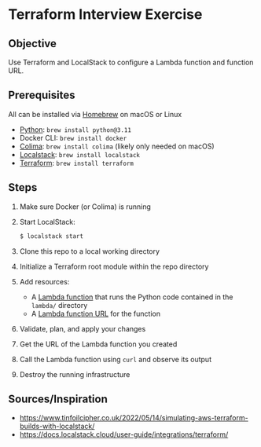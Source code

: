 # Terraform Interview Exercise

## Objective

Use Terraform and LocalStack to configure a Lambda function and function URL.

## Prerequisites

All can be installed via [Homebrew](https://brew.sh/) on macOS or Linux

- [Python](https://www.python.org/downloads/): `brew install python@3.11`
- Docker CLI: `brew install docker`
- [Colima](https://github.com/abiosoft/colima): `brew install colima` (likely only needed on macOS)
- [Localstack](https://docs.localstack.cloud/getting-started/installation/): `brew install localstack`
- [Terraform](https://developer.hashicorp.com/terraform/downloads): `brew install terraform`

## Steps

1. Make sure Docker (or Colima) is running
1. Start LocalStack:

   ```bash
   $ localstack start
   ```

1. Clone this repo to a local working directory
1. Initialize a Terraform root module within the repo directory
1. Add resources:
   - A [Lambda function](https://registry.terraform.io/providers/hashicorp/aws/latest/docs/resources/lambda_function) that runs the Python code contained in the `lambda/` directory
   - A [Lambda function URL](https://registry.terraform.io/providers/hashicorp/aws/latest/docs/resources/lambda_function_url) for the function
1. Validate, plan, and apply your changes
1. Get the URL of the Lambda function you created
1. Call the Lambda function using `curl` and observe its output
1. Destroy the running infrastructure

## Sources/Inspiration

- https://www.tinfoilcipher.co.uk/2022/05/14/simulating-aws-terraform-builds-with-localstack/
- https://docs.localstack.cloud/user-guide/integrations/terraform/
